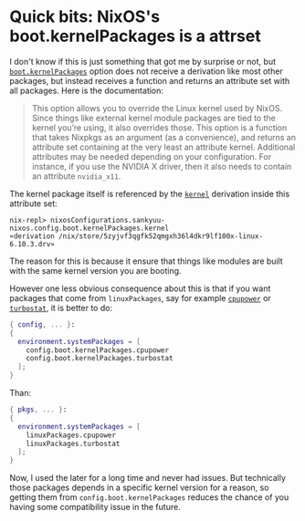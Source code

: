# Quick bits: NixOS's boot.kernelPackages is a attrset

I don't know if this is just something that got me by surprise or not, but
[`boot.kernelPackages`](https://github.com/NixOS/nixpkgs/blob/bb16119a4a7639ebbc91ad0f516b324b0f7c9b68/nixos/modules/system/boot/kernel.nix#L40-L71)
option does not receive a derivation like most other packages, but instead
receives a function and returns an attribute set with all packages. Here is the
documentation:

> This option allows you to override the Linux kernel used by NixOS. Since
> things like external kernel module packages are tied to the kernel you’re
> using, it also overrides those. This option is a function that takes Nixpkgs
> as an argument (as a convenience), and returns an attribute set containing at
> the very least an attribute kernel. Additional attributes may be needed
> depending on your configuration. For instance, if you use the NVIDIA X
> driver, then it also needs to contain an attribute `nvidia_x11`.

The kernel package itself is referenced by the
[`kernel`](https://github.com/NixOS/nixpkgs/blob/bb16119a4a7639ebbc91ad0f516b324b0f7c9b68/nixos/modules/system/boot/kernel.nix#L331-L332)
derivation inside this attribute set:

```console
nix-repl> nixosConfigurations.sankyuu-nixos.config.boot.kernelPackages.kernel
«derivation /nix/store/5zyjvf3qgfk52qmgxh36l4dkr9lf100x-linux-6.10.3.drv»
```

The reason for this is because it ensure that things like modules are built
with the same kernel version you are booting.

However one less obvious consequence about this is that if you want packages
that come from `linuxPackages`, say for example
[`cpupower`](https://github.com/NixOS/nixpkgs/blob/nixos-unstable/pkgs/os-specific/linux/cpupower/default.nix)
or
[`turbostat`](https://github.com/NixOS/nixpkgs/blob/nixos-unstable/pkgs/os-specific/linux/cpupower/default.nix),
it is better to do:

```nix
{ config, ... }:
{
  environment.systemPackages = [
    config.boot.kernelPackages.cpupower
    config.boot.kernelPackages.turbostat
  ];
}
```

Than:

```nix
{ pkgs, ... }:
{
  environment.systemPackages = [
    linuxPackages.cpupower
    linuxPackages.turbostat
  ];
}
```

Now, I used the later for a long time and never had issues. But technically
those packages depends in a specific kernel version for a reason, so getting
them from `config.boot.kernelPackages` reduces the chance of you having some
compatibility issue in the future.

